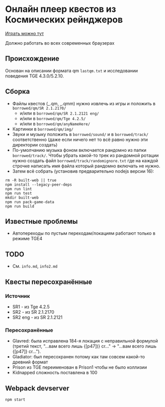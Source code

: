 # Онлайн плеер квестов из Космических рейнджеров

[Играть можно тут](https://spacerangers.gitlab.io)

Должно работать во всех современных браузерах

## Происхождение

Основан на описании формата qm `lastqm.txt` и исследовании поведения TGE 4.3.0/5.2.10.

## Сборка

- Файлы квестов (_.qm, _.qmm) нужно извлечь из игры и положить в `borrowed/qm/SR 2.1.2170/`
  - и/или в `borrowed/qm/SR 2.1.2121 eng/`
  - и/или в `borrowed/qm/Tge 4.2.5/`
  - и/или в `borrowed/qm/anyNameHere/`
- Картинки в `borrowed/qm/img/`
- Звуки и музыку положить в `borrowed/sound/` и в `borrowed/track/` соответственно (даже если ничего нет то всё равно нужно эти директории создать)
- По-умолчанию музыка фоном включается рандомно из папки `borrowed/track/`. Чтобы убрать какой-то трек из рандомной ротации нужно создать файл `borrowed/track/randomignore.txt` где на каждой строчке написать имя файла который рандомно включать не нужно.
- Затем всё собрать (установив предварительно nodejs версии 16):

```
rm -R built-web || true
npm install --legacy-peer-deps
npm run lint
npm run test
mkdir built-web
npm run pack-game-data
npm run build
```

## Известные проблемы

- Автопереходы по пустым переходам/локациям работают только в режиме TGE4

## TODO

- См. `info.md`, `info2.md`

## Квесты пересохранённые

### Источник

- SR1 - из Tge 4.2.5
- SR2 - из SR 2.1.2170
- SR2 eng - из SR 2.1.2121

### Пересохранённые

- Glavred: была исправлена 184-я локация с неправильной формулой (третий текст, "...вам всего лишь {[p47])} cr..." -> "...вам всего лишь {[p47]} cr...").
- Gladiator: был пересохранен потому как там совсем какой-то древний формат
- Prison из TGE переименован в Prison1 чтобы не было коллизии
- Kidnapped сложность поставлена в 100

## Webpack devserver

`npm start`
